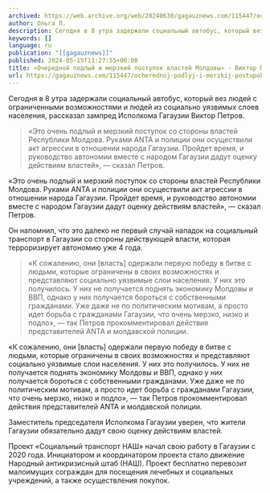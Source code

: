 ```yaml
---
archived: https://web.archive.org/web/20240630/gagauznews.com/115447/ocherednoj-podlyj-i-merzkij-postupok-vlastej-moldovy-viktor-petrov.html
author: Ольга Л.
description: Сегодня в 8 утра задержали социальный автобус, который вез людей с ограниченными возможностями и людей из социально уязвимых слоев населения, рассказал зампред Исполкома Гагаузии Виктор Петров. «Это очень подлый и мерзкий поступок со стороны властей Республики Молдова. Руками ANTA и полиции они осуществили акт агрессии в отношении народа Гагаузии. Пройдет время, и руководство автономии вместе с народом Гагаузии дадут оценку действиям властей», — сказал Петров. Он напомнил, что это далеко не первый случай нападок на социальный транспорт в Гагаузии со стороны действующей власти, которая терроризирует автономию уже 4 года. «К сожалению, они [власть] одержали первую победу в битве с людьми, […]
keywords: []
language: ru
publication: "[[gagauznews]]"
published: 2024-05-15T11:27:55+00:00
title: «Очередной подлый и мерзкий поступок властей Молдовы» - Виктор Петров
url: https://gagauznews.com/115447/ocherednoj-podlyj-i-merzkij-postupok-vlastej-moldovy-viktor-petrov.html
---
```


Сегодня в 8 утра задержали социальный автобус, который вез людей с ограниченными возможностями и людей из социально уязвимых слоев населения, рассказал зампред Исполкома Гагаузии Виктор Петров.

> «Это очень подлый и мерзкий поступок со стороны властей Республики Молдова. Руками ANTA и полиции они осуществили акт агрессии в отношении народа Гагаузии. Пройдет время, и руководство автономии вместе с народом Гагаузии дадут оценку действиям властей», — сказал Петров.

«Это очень подлый и мерзкий поступок со стороны властей Республики Молдова. Руками ANTA и полиции они осуществили акт агрессии в отношении народа Гагаузии. Пройдет время, и руководство автономии вместе с народом Гагаузии дадут оценку действиям властей», — сказал Петров.

Он напомнил, что это далеко не первый случай нападок на социальный транспорт в Гагаузии со стороны действующей власти, которая терроризирует автономию уже 4 года.

> «К сожалению, они [власть] одержали первую победу в битве с людьми, которые ограничены в своих возможностях и представляют социально уязвимые слои населения. У них это получилось. У них не получается поднять экономику Молдовы и ВВП, однако у них получается бороться с собственными гражданами. Уже даже не по политическим мотивам, а просто идет борьба с гражданами Гагаузии, что очень мерзко, низко и подло», — так Петров прокомментировал действия представителей ANTA и молдавской полиции.

«К сожалению, они [власть] одержали первую победу в битве с людьми, которые ограничены в своих возможностях и представляют социально уязвимые слои населения. У них это получилось. У них не получается поднять экономику Молдовы и ВВП, однако у них получается бороться с собственными гражданами. Уже даже не по политическим мотивам, а просто идет борьба с гражданами Гагаузии, что очень мерзко, низко и подло», — так Петров прокомментировал действия представителей ANTA и молдавской полиции.

Заместитель председателя Исполкома Гагаузии уверен, что жители Гагаузии обязательно дадут свою оценку действиям властей.

Проект «Социальный транспорт НАШ» начал свою работу в Гагаузии с 2020 года. Инициатором и координатором проекта стало движение Народный антикризисный штаб (НАШ). Проект бесплатно перевозит малоимущих сограждан для посещения лечебных и социальных учреждений, а также осуществления покупок.